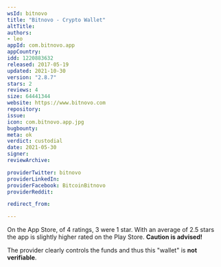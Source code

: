 ```yaml
---
wsId: bitnovo
title: "Bitnovo - Crypto Wallet"
altTitle: 
authors:
- leo
appId: com.bitnovo.app
appCountry: 
idd: 1220883632
released: 2017-05-19
updated: 2021-10-30
version: "2.8.7"
stars: 2
reviews: 4
size: 64441344
website: https://www.bitnovo.com
repository: 
issue: 
icon: com.bitnovo.app.jpg
bugbounty: 
meta: ok
verdict: custodial
date: 2021-05-30
signer: 
reviewArchive:

providerTwitter: bitnovo
providerLinkedIn: 
providerFacebook: BitcoinBitnovo
providerReddit: 

redirect_from:

---
```


On the App Store, of 4 ratings, 3 were 1 star. With an average of 2.5 stars the
app is slightly higher rated on the Play Store. **Caution is advised!**

The provider clearly controls the funds and thus this "wallet" is **not
verifiable**.
